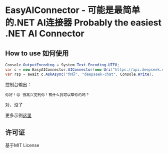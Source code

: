 # EasyAIConnector - 可能是最简单的.NET AI连接器 Probably the easiest .NET AI Connector

## How to use 如何使用

```csharp
Console.OutputEncoding = System.Text.Encoding.UTF8;
var c = new EasyAIConnector.AIConnector(new Uri("https://api.deepseek.com"), "sk-1234567890");
var rsp = await c.AskAsync("你好", "deepseek-chat", Console.Write);
```
控制台输出：
```
你好！😊 很高兴见到你！有什么我可以帮你的吗？
```

对，没了

更多示例[这里](/Test/Program.cs)

## 许可证
基于MIT License
